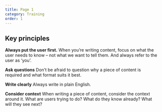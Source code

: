 ```yaml
---
title: Page 1
category: Training
order: 1
---
```


## Key principles
**Always put the user first.**
When you’re writing content, focus on what the user needs to know – not what we want to tell them. And always refer to the user as ‘you’. 

**Ask questions**
Don’t be afraid to question why a piece of content is required and what format suits it best. 

**Write clearly**
Always write in plain English.

**Consider context**
When writing a piece of content, consider the context around it. What are users trying to do? What do they know already? What will they see next? 
